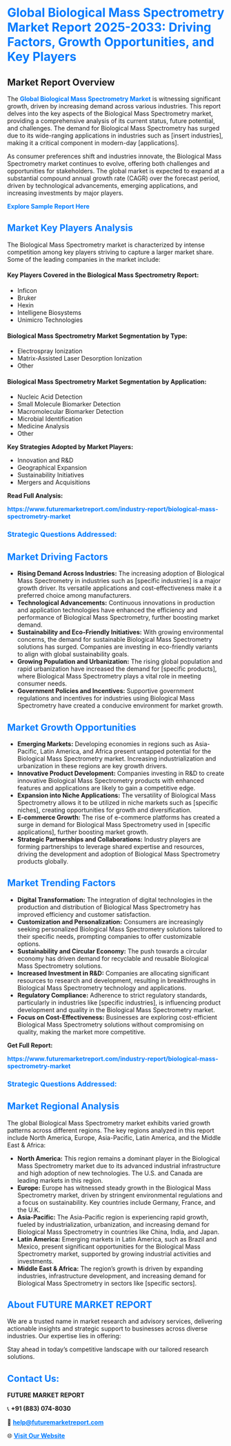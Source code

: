 <h1 style="color: #007BFF;">Global Biological Mass Spectrometry Market Report 2025-2033: Driving Factors, Growth Opportunities, and Key Players</h1>

<section id="overview">
<h2>Market Report Overview</h2>
<p>The <a href="https://www.futuremarketreport.com/industry-report/biological-mass-spectrometry-market" style="color: #007BFF; text-decoration: none;"><strong>Global Biological Mass Spectrometry Market</strong></a> is witnessing significant growth, driven by increasing demand across various industries. This report delves into the key aspects of the Biological Mass Spectrometry market, providing a comprehensive analysis of its current status, future potential, and challenges. The demand for Biological Mass Spectrometry has surged due to its wide-ranging applications in industries such as [insert industries], making it a critical component in modern-day [applications].</p>
<p>As consumer preferences shift and industries innovate, the Biological Mass Spectrometry market continues to evolve, offering both challenges and opportunities for stakeholders. The global market is expected to expand at a substantial compound annual growth rate (CAGR) over the forecast period, driven by technological advancements, emerging applications, and increasing investments by major players.</p>
</section>

<section id="overview">
<p><a href="https://www.futuremarketreport.com/request-sample/reportId=77934" style="color: #007BFF; text-decoration: none;"><strong>Explore Sample Report Here</strong></a></p>
</section>

<section id="key-players">
<h2 style="color: #007BFF;">Market Key Players Analysis</h2>
<p>The Biological Mass Spectrometry market is characterized by intense competition among key players striving to capture a larger market share. Some of the leading companies in the market include:</p>
<h4>Key Players Covered in the Biological Mass Spectrometry Report:</h4>
<ul><li>Inficon</li><li>Bruker</li><li>Hexin</li><li>Intelligene Biosystems</li><li>Unimicro Technologies</li></ul>
<h4>Biological Mass Spectrometry Market Segmentation by Type:</h4>
<ul><li>Electrospray Ionization</li><li>Matrix-Assisted Laser Desorption Ionization</li><li>Other</li></ul>

<h4>Biological Mass Spectrometry Market Segmentation by Application:</h4>
<ul><li>Nucleic Acid Detection</li><li>Small Molecule Biomarker Detection</li><li>Macromolecular Biomarker Detection</li><li>Microbial Identification</li><li>Medicine Analysis</li><li>Other</li></ul>
<p><strong>Key Strategies Adopted by Market Players:</strong></p>
<ul>
<li>Innovation and R&D</li>
<li>Geographical Expansion</li>
<li>Sustainability Initiatives</li>
<li>Mergers and Acquisitions</li>
</ul>
</section>

<section>
<p><strong>Read Full Analysis: </strong></p><a href="https://www.futuremarketreport.com/industry-report/biological-mass-spectrometry-market" style="color: #007BFF; text-decoration: none;"><strong>https://www.futuremarketreport.com/industry-report/biological-mass-spectrometry-market</strong></a>
<h3 style="color: #007BFF;">Strategic Questions Addressed:</h3>
</section>

<section id="driving-factors">
<h2 style="color: #007BFF;">Market Driving Factors</h2>
<ul>
<li><strong>Rising Demand Across Industries:</strong> The increasing adoption of Biological Mass Spectrometry in industries such as [specific industries] is a major growth driver. Its versatile applications and cost-effectiveness make it a preferred choice among manufacturers.</li>
<li><strong>Technological Advancements:</strong> Continuous innovations in production and application technologies have enhanced the efficiency and performance of Biological Mass Spectrometry, further boosting market demand.</li>
<li><strong>Sustainability and Eco-Friendly Initiatives:</strong> With growing environmental concerns, the demand for sustainable Biological Mass Spectrometry solutions has surged. Companies are investing in eco-friendly variants to align with global sustainability goals.</li>
<li><strong>Growing Population and Urbanization:</strong> The rising global population and rapid urbanization have increased the demand for [specific products], where Biological Mass Spectrometry plays a vital role in meeting consumer needs.</li>
<li><strong>Government Policies and Incentives:</strong> Supportive government regulations and incentives for industries using Biological Mass Spectrometry have created a conducive environment for market growth.</li>
</ul>
</section>

<section id="growth-opportunities">
<h2 style="color: #007BFF;">Market Growth Opportunities</h2>
<ul>
<li><strong>Emerging Markets:</strong> Developing economies in regions such as Asia-Pacific, Latin America, and Africa present untapped potential for the Biological Mass Spectrometry market. Increasing industrialization and urbanization in these regions are key growth drivers.</li>
<li><strong>Innovative Product Development:</strong> Companies investing in R&D to create innovative Biological Mass Spectrometry products with enhanced features and applications are likely to gain a competitive edge.</li>
<li><strong>Expansion into Niche Applications:</strong> The versatility of Biological Mass Spectrometry allows it to be utilized in niche markets such as [specific niches], creating opportunities for growth and diversification.</li>
<li><strong>E-commerce Growth:</strong> The rise of e-commerce platforms has created a surge in demand for Biological Mass Spectrometry used in [specific applications], further boosting market growth.</li>
<li><strong>Strategic Partnerships and Collaborations:</strong> Industry players are forming partnerships to leverage shared expertise and resources, driving the development and adoption of Biological Mass Spectrometry products globally.</li>
</ul>
</section>

<section id="trending-factors">
<h2 style="color: #007BFF;">Market Trending Factors</h2>
<ul>
<li><strong>Digital Transformation:</strong> The integration of digital technologies in the production and distribution of Biological Mass Spectrometry has improved efficiency and customer satisfaction.</li>
<li><strong>Customization and Personalization:</strong> Consumers are increasingly seeking personalized Biological Mass Spectrometry solutions tailored to their specific needs, prompting companies to offer customizable options.</li>
<li><strong>Sustainability and Circular Economy:</strong> The push towards a circular economy has driven demand for recyclable and reusable Biological Mass Spectrometry solutions.</li>
<li><strong>Increased Investment in R&D:</strong> Companies are allocating significant resources to research and development, resulting in breakthroughs in Biological Mass Spectrometry technology and applications.</li>
<li><strong>Regulatory Compliance:</strong> Adherence to strict regulatory standards, particularly in industries like [specific industries], is influencing product development and quality in the Biological Mass Spectrometry market.</li>
<li><strong>Focus on Cost-Effectiveness:</strong> Businesses are exploring cost-efficient Biological Mass Spectrometry solutions without compromising on quality, making the market more competitive.</li>
</ul>
</section>

<section>
<p><strong>Get Full Report: </strong></p><a href="https://www.futuremarketreport.com/industry-report/biological-mass-spectrometry-market" style="color: #007BFF; text-decoration: none;"><strong>https://www.futuremarketreport.com/industry-report/biological-mass-spectrometry-market</strong></a>
<h3 style="color: #007BFF;">Strategic Questions Addressed:</h3>
</section>


<section id="regional-analysis">
<h2 style="color: #007BFF;">Market Regional Analysis</h2>
<p>The global Biological Mass Spectrometry market exhibits varied growth patterns across different regions. The key regions analyzed in this report include North America, Europe, Asia-Pacific, Latin America, and the Middle East & Africa:</p>
<ul>
<li><strong>North America:</strong> This region remains a dominant player in the Biological Mass Spectrometry market due to its advanced industrial infrastructure and high adoption of new technologies. The U.S. and Canada are leading markets in this region.</li>
<li><strong>Europe:</strong> Europe has witnessed steady growth in the Biological Mass Spectrometry market, driven by stringent environmental regulations and a focus on sustainability. Key countries include Germany, France, and the U.K.</li>
<li><strong>Asia-Pacific:</strong> The Asia-Pacific region is experiencing rapid growth, fueled by industrialization, urbanization, and increasing demand for Biological Mass Spectrometry in countries like China, India, and Japan.</li>
<li><strong>Latin America:</strong> Emerging markets in Latin America, such as Brazil and Mexico, present significant opportunities for the Biological Mass Spectrometry market, supported by growing industrial activities and investments.</li>
<li><strong>Middle East & Africa:</strong> The region’s growth is driven by expanding industries, infrastructure development, and increasing demand for Biological Mass Spectrometry in sectors like [specific sectors].</li>
</ul>
</section>

<footer>
<h2 style="color: #007BFF;">About FUTURE MARKET REPORT</h2>
<p>We are a trusted name in market research and advisory services, delivering actionable insights and strategic support to businesses across diverse industries. Our expertise lies in offering:</p>

<p>Stay ahead in today’s competitive landscape with our tailored research solutions.</p>

<h2 style="color: #007BFF;">Contact Us:</h2>
<p><strong>FUTURE MARKET REPORT</strong></p>
<p>📞 <strong>+91 (883) 074-8030</strong></p>
<p>📧 <strong><a href="mailto:help@futuremarketreport.com" style="color: #007BFF;">help@futuremarketreport.com</a></strong></p>
<p>🌐 <strong><a href="https://www.futuremarketreport.com/" style="color: #007BFF;">Visit Our Website</a></strong></p>
</footer>